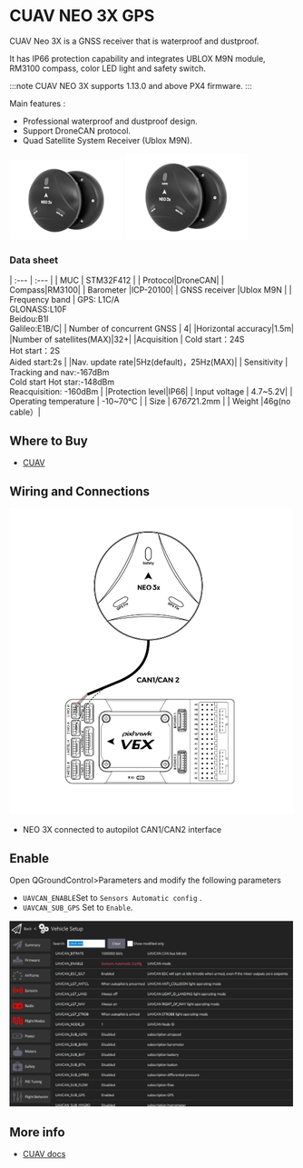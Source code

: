 # CUAV NEO 3X GPS

CUAV Neo 3X is a GNSS receiver that is waterproof and dustproof. 

It has IP66 protection capability and integrates UBLOX M9N module, RM3100 compass, color LED light and safety switch.

:::note
CUAV NEO 3X supports 1.13.0 and above PX4 firmware.
:::

Main features :

- Professional waterproof and dustproof design.
- Support DroneCAN protocol.
- Quad Satellite System Receiver (Ublox M9N).

<img src="../../assets/hardware/gps/cuav_gps/neo_3x.jpg" width="200px" title="cuav_gps" /> <img src="../../assets/hardware/gps/cuav_gps/neo_3x.jpg" width="215px" title="cuav_gps" /> 

### Data sheet

| :--- | :--- |
| MUC | STM32F412 |
| Protocol|DroneCAN|
| Compass|RM3100|
| Barometer |ICP-20100|
| GNSS receiver |Ublox M9N |
| Frequency band | GPS: L1C/A<br/>GLONASS:L10F <br/>Beidou:B1I<br/>Galileo:E1B/C|
| Number of concurrent GNSS | 4|
|Horizontal accuracy|1.5m|
|Number of satellites(MAX)|32+|
|Acquisition | Cold start：24S<br/>Hot start：2S<br/>Aided start:2s |
|Nav. update rate|5Hz(default)，25Hz(MAX)|
| Sensitivity | Tracking and nav:-167dBm<br/>Cold start Hot star:-148dBm<br/>Reacquisition: -160dBm |
|Protection level|IP66|
| Input voltage | 4.7~5.2V|
| Operating temperature | -10~70℃ |
| Size | 67*67*21.2mm |
| Weight |46g(no cable）|

## Where to Buy

* [CUAV](https://www.alibaba.com/product-detail/Free-shipping-CUAV-NEO-3X-GPS_1601004167114.html?spm=a2747.manage.0.0.6aa271d2urCPnP)


## Wiring and Connections

<img src="../../assets/hardware/gps/cuav_gps/neo_3x_connect.jpg" width="500px" /> 

* NEO 3X connected to autopilot CAN1/CAN2 interface

## Enable

Open QGroundControl>Parameters and modify the following parameters

* `UAVCAN_ENABLE`Set to `Sensors Automatic config` .
* `UAVCAN_SUB_GPS` Set to `Enable`.

<img src="../../assets/hardware/gps/cuav_gps/px4_can.png" width="500px" /> 


## More info

* [CUAV docs](https://doc.cuav.net/gps/neo-series-gnss/en/neo-3x.html)
  